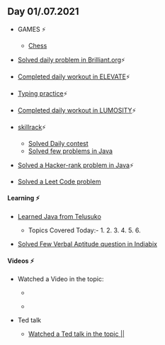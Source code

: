 ## Day 01/.07.2021 ##

- GAMES ⚡
  - [Chess](www.chess.com)

- [Solved daily problem in Brilliant.org]()⚡

- [Completed daily workout in ELEVATE]()⚡

- [Typing practice]()⚡

- [Completed daily workout in LUMOSITY]()⚡

- [skillrack](www.skillrack.com)⚡
  - [Solved Daily contest]()
  - [Solved few problems in Java]()

- [Solved a Hacker-rank problem in Java]()⚡

- [Solved a Leet Code problem]()

#### Learning ⚡ ####

- [Learned Java from Telusuko]()
  - Topics Covered Today:-
    1.
    2.
    3.
    4.
    5.
    6.

- [Solved Few Verbal Aptitude question in Indiabix]() 
   
#### Videos ⚡ ####

- Watched a Video in the topic:
    - []()

    - []()

- Ted talk
      
    - [Watched a Ted talk in the topic ||]()
